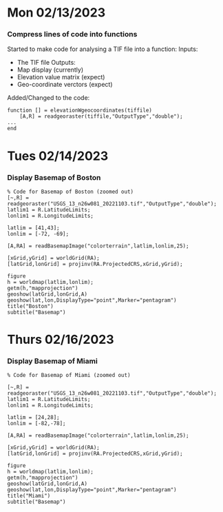 # Mon 02/13/2023
### Compress lines of code into functions
Started to make code for analysing a TIF file into a function: 
Inputs:  <br />
- The TIF file
Outputs:  <br />
- Map display (currently)
- Elevation value matrix (expect)
- Geo-coordinate verctors (expect)

Added/Changed to the code:
```
function [] = elevationWgeocoordinates(tiffile)
    [A,R] = readgeoraster(tiffile,"OutputType","double");
...
end
```

# Tues 02/14/2023
### Display Basemap of Boston
```
% Code for Basemap of Boston (zoomed out)
[~,R] = readgeoraster("USGS_13_n26w081_20221103.tif","OutputType","double");
latlim1 = R.LatitudeLimits;
lonlim1 = R.LongitudeLimits;

latlim = [41,43];
lonlim = [-72, -69];

[A,RA] = readBasemapImage("colorterrain",latlim,lonlim,25);

[xGrid,yGrid] = worldGrid(RA);
[latGrid,lonGrid] = projinv(RA.ProjectedCRS,xGrid,yGrid);

figure
h = worldmap(latlim,lonlim);
getm(h,"mapprojection")
geoshow(latGrid,lonGrid,A)
geoshow(lat,lon,DisplayType="point",Marker="pentagram")
title("Boston")
subtitle("Basemap")
```

# Thurs 02/16/2023
### Display Basemap of Miami
```
% Code for Basemap of Miami (zoomed out)

[~,R] = readgeoraster("USGS_13_n26w081_20221103.tif","OutputType","double");
latlim1 = R.LatitudeLimits;
lonlim1 = R.LongitudeLimits;

latlim = [24,28]; 
lonlim = [-82,-78]; 

[A,RA] = readBasemapImage("colorterrain",latlim,lonlim,25);

[xGrid,yGrid] = worldGrid(RA);
[latGrid,lonGrid] = projinv(RA.ProjectedCRS,xGrid,yGrid);

figure
h = worldmap(latlim,lonlim);
getm(h,"mapprojection")
geoshow(latGrid,lonGrid,A)
geoshow(lat,lon,DisplayType="point",Marker="pentagram")
title("Miami")
subtitle("Basemap")
```
